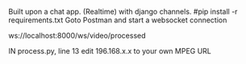 Built upon a chat app. (Realtime) with django channels. 
#pip install -r requirements.txt
Goto Postman and start a websocket connection

ws://localhost:8000/ws/video/processed

IN process.py, line 13 edit 196.168.x.x to your own MPEG URL